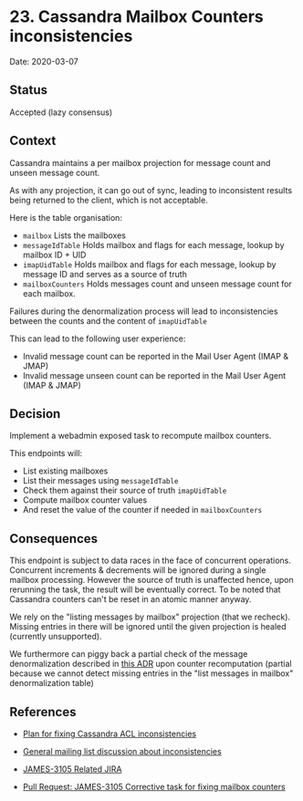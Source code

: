 # 23. Cassandra Mailbox Counters inconsistencies

Date: 2020-03-07

## Status

Accepted (lazy consensus)

## Context

Cassandra maintains a per mailbox projection for message count and unseen message count.

As with any projection, it can go out of sync, leading to inconsistent results being returned to the client, which is not acceptable.

Here is the table organisation:

 - `mailbox` Lists the mailboxes
 - `messageIdTable` Holds mailbox and flags for each message, lookup by mailbox ID + UID
 - `imapUidTable` Holds mailbox and flags for each message, lookup by message ID and serves as a source of truth
 - `mailboxCounters` Holds messages count and unseen message count for each mailbox.
 
Failures during the denormalization process will lead to inconsistencies between the counts and the content of `imapUidTable`

This can lead to the following user experience:

 - Invalid message count can be reported in the Mail User Agent (IMAP & JMAP)
 - Invalid message unseen count can be reported in the Mail User Agent (IMAP & JMAP)

## Decision

Implement a webadmin exposed task to recompute mailbox counters.

This endpoints will:

 - List existing mailboxes
 - List their messages using `messageIdTable`
 - Check them against their source of truth `imapUidTable`
 - Compute mailbox counter values
 - And reset the value of the counter if needed in `mailboxCounters`

## Consequences

This endpoint is subject to data races in the face of concurrent operations. Concurrent increments & decrements will be 
ignored during a single mailbox processing. However the source of truth is unaffected hence, upon rerunning the task, 
the result will be eventually correct. To be noted that Cassandra counters can't be reset in an atomic manner anyway.

We rely on the "listing messages by mailbox" projection (that we recheck). Missing entries in there will
be ignored until the given projection is healed (currently unsupported). 

We furthermore can piggy back a partial check of the message denormalization described in 
[this ADR](0021-cassandra-acl-inconsistency.md) upon counter recomputation (partial because 
we cannot detect missing entries in the "list messages in mailbox" denormalization table)

## References

* [Plan for fixing Cassandra ACL inconsistencies](https://github.com/linagora/james-project/pull/3125)

* [General mailing list discussion about inconsistencies](https://www.mail-archive.com/server-dev@james.apache.org/msg64432.html)

* [JAMES-3105 Related JIRA](https://issues.apache.org/jira/browse/JAMES-3105)

* [Pull Request: JAMES-3105 Corrective task for fixing mailbox counters](https://github.com/linagora/james-project/pull/3185)